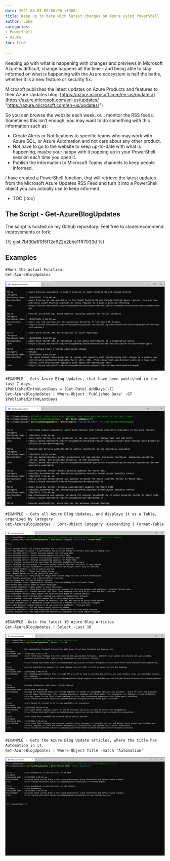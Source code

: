```yaml
---
date: 2021-04-03 00:00:00 +1300
title: Keep up to date with latest changes on Azure using PowerShell
author: Luke
categories:
- PowerShell
- Azure
toc: true

---
```

Keeping up with what is happening with changes and previews in Microsoft Azure is difficult, change happens all the time - and being able to stay informed on what is happening with the Azure ecosystem is half the battle, whether it is a new feature or security fix.

Microsoft publishes the latest updates on Azure Products and features to their Azure Updates blog: [https://azure.microsoft.com/en-us/updates/](https://azure.microsoft.com/en-us/updates/ "https://azure.microsoft.com/en-us/updates/")

So you can browse the website each week, or... monitor the RSS feeds. Sometimes this isn't enough, you may want to do something with this information such as:

* Create Alerts or Notifications to specific teams who may work with Azure SQL, or Azure Automation and not care about any other product.
* Not have to go to the website to keep up-to-date with what is happening, maybe your happy with it popping up in your PowerShell session each time you open it.
* Publish the information to Microsoft Teams channels to keep people informed.

I have created a PowerShell function, that will retrieve the latest updates from the Microsoft Azure Updates RSS Feed and turn it into a PowerShell object you can actually use to keep informed.

* TOC
{:toc}

## The Script - Get-AzureBlogUpdates

The script is hosted on my Github repository. Feel free to clone/recommend improvements or fork:

{% gist 7bf30a1f0f5f12e622e2bbe11ff7033d %}

## Examples

    #Runs the actual Function:
    Get-AzureBlogUpdates

![](/uploads/windowsterminal_5oqnizj8ko.png)

    #EXAMPLE - Gets Azure Blog Updates, that have been published in the last 7 days.
    $PublishedIntheLastDays = (Get-Date).AddDays(-7)
    Get-AzureBlogUpdates | Where-Object 'Published Date' -GT $PublishedIntheLastDays

![](/uploads/windowsterminal_duphvuiqpz.png)

    #EXAMPLE - Gets all Azure Blog Updates, and displays it as a Table, organised by Category
    Get-AzureBlogUpdates | Sort-Object Category -Descending | Format-Table

![](/uploads/windowsterminal_xrskcraov0.png)

    #EXAMPLE -Gets the latest 10 Azure Blog Articles
    Get-AzureBlogUpdates | Select -Last 10

![Get-AzureBlogUpdates - Select Last 10 Articles](/uploads/windowsterminal_bxxy0lnrjc.png "Get-AzureBlogUpdates - Select Last 10 Articles")

    #EXAMPLE - Gets the Azure Blog Update articles, where the title has Automation in it.
    Get-AzureBlogUpdates | Where-Object Title -match 'Automation'

![Get-AzureBlogUpdates - Title matches Automation](/uploads/windowsterminal_qitgwrqfm9.png "Get-AzureBlogUpdates - Title matches Automation")